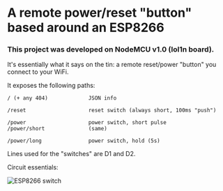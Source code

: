 
# A remote power/reset "button" based around an ESP8266
### This project was developed on NodeMCU v1.0 (lol1n board).


It's essentially what it says on the tin: a remote reset/power "button" you connect to your WiFi.

It exposes the following paths:

    / (+ any 404)             JSON info
    
    /reset                    reset switch (always short, 100ms "push")
    
    /power                    power switch, short pulse
    /power/short              (same)
    
    /power/long               power switch, hold (5s)

Lines used for the "switches" are D1 and D2.

Circuit essentials:

![ESP8266 switch](https://github.com/Kadigan/esp8266-remote-power-reset-switch/assets/16637976/61f10ace-5ef8-449d-afa2-13582a699e72)


